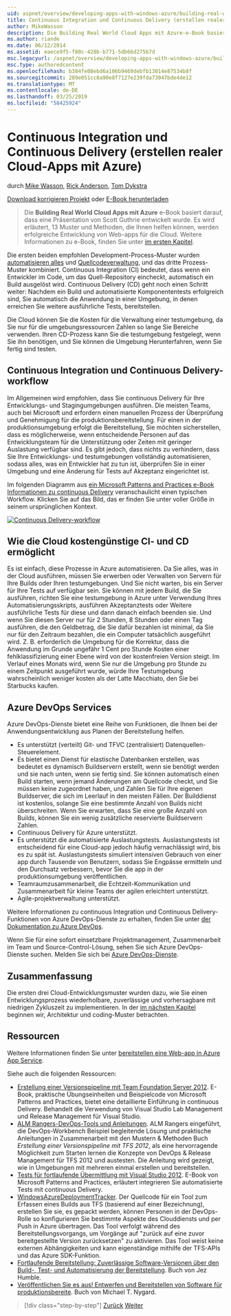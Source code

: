 ```yaml
---
uid: aspnet/overview/developing-apps-with-windows-azure/building-real-world-cloud-apps-with-windows-azure/continuous-integration-and-continuous-delivery
title: Continuous Integration und Continuous Delivery (erstellen realer Cloud-Apps mit Azure) | Microsoft-Dokumentation
author: MikeWasson
description: Die Building Real World Cloud Apps mit Azure-e-Book basiert auf einer Präsentation von Scott Guthrie entwickelt wurde. Es wird erläutert, 13 Muster und Vorgehensweisen, die er können...
ms.author: riande
ms.date: 06/12/2014
ms.assetid: eaece9f5-f80c-428b-b771-5db66d275b7d
msc.legacyurl: /aspnet/overview/developing-apps-with-windows-azure/building-real-world-cloud-apps-with-windows-azure/continuous-integration-and-continuous-delivery
msc.type: authoredcontent
ms.openlocfilehash: b384fe08ebd6a106b9469debfb13014e87534b8f
ms.sourcegitcommit: 289e051cc8a90e8f7127e239fda73047bde4de12
ms.translationtype: MT
ms.contentlocale: de-DE
ms.lasthandoff: 03/25/2019
ms.locfileid: "58425924"
---
```

<a name="continuous-integration-and-continuous-delivery-building-real-world-cloud-apps-with-azure"></a>Continuous Integration und Continuous Delivery (erstellen realer Cloud-Apps mit Azure)
====================
durch [Mike Wasson](https://github.com/MikeWasson), [Rick Anderson]((https://twitter.com/RickAndMSFT)), [Tom Dykstra](https://github.com/tdykstra)

[Download korrigieren Projekt](http://code.msdn.microsoft.com/Fix-It-app-for-Building-cdd80df4) oder [E-Book herunterladen](http://blogs.msdn.com/b/microsoft_press/archive/2014/07/23/free-ebook-building-cloud-apps-with-microsoft-azure.aspx)

> Die **Building Real World Cloud Apps mit Azure** e-Book basiert darauf, dass eine Präsentation von Scott Guthrie entwickelt wurde. Es wird erläutert, 13 Muster und Methoden, die Ihnen helfen können, werden erfolgreiche Entwicklung von Web-apps für die Cloud. Weitere Informationen zu e-Book, finden Sie unter [im ersten Kapitel](introduction.md).


Die ersten beiden empfohlen Development-Process-Muster wurden [automatisieren alles](automate-everything.md) und [Quellcodeverwaltung](source-control.md), und das dritte Prozess-Muster kombiniert. Continuous Integration (CI) bedeutet, dass wenn ein Entwickler im Code, um das Quell-Repository eincheckt, automatisch ein Build ausgelöst wird. Continuous Delivery (CD) geht noch einen Schritt weiter: Nachdem ein Build und automatisierte Komponententests erfolgreich sind, Sie automatisch die Anwendung in einer Umgebung, in denen erreichen Sie weitere ausführliche Tests, bereitstellen.

Die Cloud können Sie die Kosten für die Verwaltung einer testumgebung, da Sie nur für die umgebungsressourcen Zahlen so lange Sie Bereiche verwenden. Ihren CD-Prozess kann Sie die testumgebung festgelegt, wenn Sie ihn benötigen, und Sie können die Umgebung Herunterfahren, wenn Sie fertig sind testen.

## <a name="continuous-integration-and-continuous-delivery-workflow"></a>Continuous Integration und Continuous Delivery-workflow

Im Allgemeinen wird empfohlen, dass Sie continuous Delivery für Ihre Entwicklungs- und Stagingumgebungen ausführen. Die meisten Teams, auch bei Microsoft und erfordern einen manuellen Prozess der Überprüfung und Genehmigung für die produktionsbereitstellung. Für einen in der produktionsumgebung erfolgt die Bereitstellung, Sie möchten sicherstellen, dass es möglicherweise, wenn entscheidende Personen auf das Entwicklungsteam für die Unterstützung oder Zeiten mit geringer Auslastung verfügbar sind. Es gibt jedoch, dass nichts zu verhindern, dass Sie Ihre Entwicklungs- und testumgebungen vollständig automatisieren, sodass alles, was ein Entwickler hat zu tun ist, überprüfen Sie in einer Umgebung und eine Änderung für Tests auf Akzeptanz eingerichtet ist.

Im folgenden Diagramm aus [ein Microsoft Patterns and Practices e-Book Informationen zu continuous Delivery](https://aka.ms/ReleasePipeline) veranschaulicht einen typischen Workflow. Klicken Sie auf das Bild, das er finden Sie unter voller Größe in seinem ursprünglichen Kontext.

[![Continuous Delivery-workflow](continuous-integration-and-continuous-delivery/_static/image1.png)](https://msdn.microsoft.com/library/dn449955.aspx)

## <a name="how-the-cloud-enables-cost-effective-ci-and-cd"></a>Wie die Cloud kostengünstige CI- und CD ermöglicht

Es ist einfach, diese Prozesse in Azure automatisieren. Da Sie alles, was in der Cloud ausführen, müssen Sie erwerben oder Verwalten von Servern für Ihre Builds oder Ihren testumgebungen. Und Sie nicht warten, bis ein Server für Ihre Tests auf verfügbar sein. Sie können mit jedem Build, die Sie ausführen, richten Sie eine testumgebung in Azure unter Verwendung Ihres Automatisierungsskripts, ausführen Akzeptanztests oder Weitere ausführliche Tests für diese und dann danach einfach beenden sie. Und wenn Sie diesen Server nur für 2 Stunden, 8 Stunden oder einen Tag ausführen, die den Geldbetrag, die Sie dafür bezahlen ist minimal, da Sie nur für den Zeitraum bezahlen, die ein Computer tatsächlich ausgeführt wird. Z. B. erforderlich die Umgebung für die Korrektur, dass die Anwendung im Grunde ungefähr 1 Cent pro Stunde Kosten einer fehlklassifizierung einer Ebene wird von der kostenfreien Version steigt. Im Verlauf eines Monats wird, wenn Sie nur die Umgebung pro Stunde zu einem Zeitpunkt ausgeführt wurde, würde Ihre Testumgebung wahrscheinlich weniger kosten als der Latte Macchiato, den Sie bei Starbucks kaufen.

## <a name="azure-devops-services"></a>Azure DevOps Services 

Azure DevOps-Dienste bietet eine Reihe von Funktionen, die Ihnen bei der Anwendungsentwicklung aus Planen der Bereitstellung helfen.

- Es unterstützt (verteilt) Git- und TFVC (zentralisiert) Datenquellen-Steuerelement.
- Es bietet einen Dienst für elastische Datenbanken erstellen, was bedeutet es dynamisch Buildservern erstellt, wenn sie benötigt werden und sie nach unten, wenn sie fertig sind. Sie können automatisch einen Build starten, wenn jemand Änderungen am Quellcode checkt, und Sie müssen keine zugeordnet haben, und Zahlen Sie für Ihre eigenen Buildserver, die sich im Leerlauf in den meisten Fällen. Der Builddienst ist kostenlos, solange Sie eine bestimmte Anzahl von Builds nicht überschreiten. Wenn Sie erwarten, dass Sie eine große Anzahl von Builds, können Sie ein wenig zusätzliche reservierte Buildservern Zahlen.
- Continuous Delivery für Azure unterstützt.
- Es unterstützt die automatisierte Auslastungstests. Auslastungstests ist entscheidend für eine Cloud-app jedoch häufig vernachlässigt wird, bis es zu spät ist. Auslastungstests simuliert intensiven Gebrauch von einer app durch Tausende von Benutzern, sodass Sie Engpässe ermitteln und den Durchsatz verbessern, bevor Sie die app in der produktionsumgebung veröffentlichen.
- Teamraumzusammenarbeit, die Echtzeit-Kommunikation und Zusammenarbeit für kleine Teams der agilen erleichtert unterstützt.
- Agile-projektverwaltung unterstützt.


Weitere Informationen zu continuous Integration und Continuous Delivery-Funktionen von Azure DevOps-Dienste zu erhalten, finden Sie unter [der Dokumentation zu Azure DevOps](/azure/devops/index).

Wenn Sie für eine sofort einsetzbare Projektmanagement, Zusammenarbeit im Team und Source-Control-Lösung, sehen Sie sich Azure DevOps-Dienste suchen. Melden Sie sich bei [Azure DevOps-Dienste](https://dev.azure.com/).

## <a name="summary"></a>Zusammenfassung

Die ersten drei Cloud-Entwicklungsmuster wurden dazu, wie Sie einen Entwicklungsprozess wiederholbare, zuverlässige und vorhersagbare mit niedrigen Zykluszeit zu implementieren. In der [im nächsten Kapitel](web-development-best-practices.md) beginnen wir, Architektur und coding-Muster betrachten.

## <a name="resources"></a>Ressourcen

Weitere Informationen finden Sie unter [bereitstellen eine Web-app in Azure App Service](https://azure.microsoft.com/documentation/articles/web-sites-deploy/).

Siehe auch die folgenden Ressourcen:

- [Erstellung einer Versionspipeline mit Team Foundation Server 2012](https://aka.ms/ReleasePipeline). E-Book, praktische Übungseinheiten und Beispielcode von Microsoft Patterns and Practices, bietet eine detaillierte Einführung in continuous Delivery. Behandelt die Verwendung von Visual Studio Lab Management und Release Management für Visual Studio.
- [ALM Rangers-DevOps-Tools und Anleitungen](https://aka.ms/vsarsolutions/). ALM Rangers eingeführt, die DevOps-Workbench Beispiel begleitende Lösung und praktische Anleitungen in Zusammenarbeit mit den Mustern &amp; Methoden Buch *Erstellung einer Versionspipeline mit TFS 2012*, als eine hervorragende Möglichkeit zum Starten lernen die Konzepte von DevOps &amp; Release Management für TFS 2012 und austesten. Die Anleitung wird gezeigt, wie in Umgebungen mit mehreren einmal erstellen und bereitstellen.
- [Tests für fortlaufende Übermittlung mit Visual Studio 2012](https://msdn.microsoft.com/library/jj159345.aspx). E-Book von Microsoft Patterns and Practices, erläutert integrieren Sie automatisierte Tests mit continuous Delivery.
- [WindowsAzureDeploymentTracker](https://github.com/RyanTBerry/WindowsAzureDeploymentTracker). Der Quellcode für ein Tool zum Erfassen eines Builds aus TFS (basierend auf einer Bezeichnung), erstellen Sie sie, es gepackt werden, können Personen in der DevOps-Rolle so konfigurieren Sie bestimmte Aspekte des Clouddiensts und per Push in Azure übertragen. Das Tool verfolgt während des Bereitstellungsvorgangs, um Vorgänge auf "zurück auf eine zuvor bereitgestellte Version zurücksetzen" zu aktivieren. Das Tool weist keine externen Abhängigkeiten und kann eigenständige mithilfe der TFS-APIs und das Azure SDK-Funktion.
- [Fortlaufende Bereitstellung: Zuverlässige Software-Versionen über den Build-, Test- und Automatisierung der Bereitstellung](https://www.amazon.com/Continuous-Delivery-Deployment-Automation-Addison-Wesley/dp/0321601912/ref=sr_1_1?s=books&amp;ie=UTF8&amp;qid=1377126361). Buch von Jez Humble.
- [Veröffentlichen Sie es aus! Entwerfen und Bereitstellen von Software für produktionsbereite](https://www.amazon.com/Release-It-Production-Ready-Pragmatic-Programmers/dp/0978739213). Buch von Michael T. Nygard.

> [!div class="step-by-step"]
> [Zurück](source-control.md)
> [Weiter](web-development-best-practices.md)
